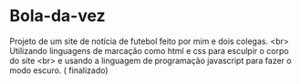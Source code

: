 # Bola-da-vez
Projeto de um site de notícia de futebol feito por mim e dois colegas. &lt;br> Utilizando  linguagens de marcação como html e css para esculpir o corpo do site &lt;br> e usando a linguagem de programação javascript para fazer o modo escuro. ( finalizado)
